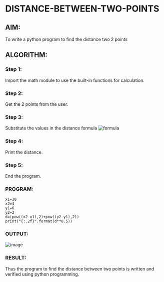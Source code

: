 # DISTANCE-BETWEEN-TWO-POINTS

## AIM:
To write a python program to find the distance two 2 points
## ALGORITHM:
### Step 1:
Import the math module to use the built-in functions for calculation.
### Step 2:
Get the 2 points from the user.
### Step 3: 
Substitute the values in the distance formula  ![formula](/formula.JPG)
### Step 4: 
Print the distance.
### Step 5:
End the program.
### PROGRAM:
```
x1=10
x2=4
y1=6
y2=2
d=(pow((x2-x1),2)+pow((y2-y1),2))
print("{:.2f}".format(d**0.5))
```
### OUTPUT:
![image](https://github.com/tharunkumaran2006/DISTANCE-BETWEEN-TWO-POINTS/assets/151625188/ff81c6b7-bb59-4e91-9cd2-49f11728c8e3)


### RESULT:
Thus the program to find the distance between two points is written and verified using python programming.
